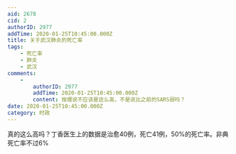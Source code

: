 ```yaml
---
aid: 2678
cid: 2
authorID: 2977
addTime: 2020-01-25T10:45:00.000Z
title: 关于武汉肺炎的死亡率
tags:
    - 死亡率
    - 肺炎
    - 武汉
comments:
    -
        authorID: 2977
        addTime: 2020-01-25T10:45:00.000Z
        content: 按理说不应该是这么高，不是说比之前的SARS弱吗？
date: 2020-01-25T10:45:00.000Z
category: 时政
---
```


真的这么高吗？丁香医生上的数据是治愈40例，死亡41例，50%的死亡率。非典死亡率不过6%
